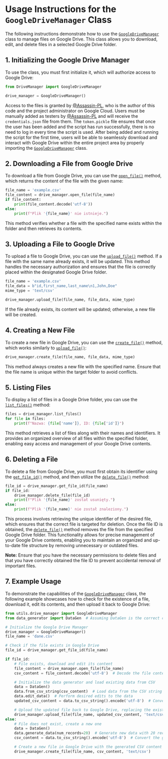 # Usage Instructions for the `GoogleDriveManager` Class

The following instructions demonstrate how to use the [`GoogleDriveManager`](https://github.com/bot-wheels/bot-wheels-core/blob/main/src/utils/drive_manager.py) class to manage files on Google Drive. This class allows you to download, edit, and delete files in a selected Google Drive folder.

## 1. Initializing the Google Drive Manager

To use the class, you must first initialize it, which will authorize access to Google Drive:

```python
from DriveManager import GoogleDriveManager

drive_manager = GoogleDriveManager()
```

Access to the files is granted by [@Assassin-PL](https://github.com/Assassin-PL), who is the author of this code and the project administrator on Google Cloud. Users must be manually added as testers by [@Assassin-PL](https://github.com/Assassin-PL) and will receive the `credentials.json` file from them. The `token.pickle` file ensures that once the user has been added and the script has run successfully, there is no need to log in every time the script is used. After being added and running the script for the first time, users will be able to seamlessly download and interact with Google Drive within the entire project area by properly importing the [`GoogleDriveManager`](https://github.com/bot-wheels/bot-wheels-core/blob/main/src/utils/drive_manager.py) class.

## 2. Downloading a File from Google Drive

To download a file from Google Drive, you can use the [`open_file()`](https://github.com/bot-wheels/bot-wheels-core/blob/main/src/utils/drive_manager.py#120) method, which returns the content of the file with the given name:

```python
file_name = 'example.csv'
file_content = drive_manager.open_file(file_name)
if file_content:
    print(file_content.decode('utf-8'))
else:
    print(f"Plik '{file_name}' nie istnieje.")
```

This method verifies whether a file with the specified name exists within the folder and then retrieves its contents.

## 3. Uploading a File to Google Drive

To upload a file to Google Drive, you can use the [`upload_file()`](https://github.com/bot-wheels/bot-wheels-core/blob/main/src/utils/drive_manager.py#L92) method. If a file with the same name already exists, it will be updated. This method handles the necessary authorization and ensures that the file is correctly placed within the designated Google Drive folder.

```python
file_name = 'example.csv'
file_data = b"id,first_name,last_name\n1,John,Doe"
mime_type = 'text/csv'

drive_manager.upload_file(file_name, file_data, mime_type)
```

If the file already exists, its content will be updated; otherwise, a new file will be created.

## 4. Creating a New File

To create a new file in Google Drive, you can use the [`create_file()`](https://github.com/bot-wheels/bot-wheels-core/blob/main/src/utils/drive_manager.py#131) method, which works similarly to [`upload_file()`](https://github.com/bot-wheels/bot-wheels-core/blob/main/src/utils/drive_manager.py#L92):

```python
drive_manager.create_file(file_name, file_data, mime_type)
```

This method always creates a new file with the specified name. Ensure that the file name is unique within the target folder to avoid conflicts.

## 5. Listing Files

To display a list of files in a Google Drive folder, you can use the [`list_files()`](https://github.com/bot-wheels/bot-wheels-core/blob/main/src/utils/drive_manager.py#135) method:

```python
files = drive_manager.list_files()
for file in files:
    print(f"Nazwa: {file['name']}, ID: {file['id']}")
```

This method retrieves a list of files along with their names and identifiers. It provides an organized overview of all files within the specified folder, enabling easy access and management of your Google Drive contents.

## 6. Deleting a File

To delete a file from Google Drive, you must first obtain its identifier using the [`get_file_id()`](https://github.com/bot-wheels/bot-wheels-core/blob/main/src/utils/drive_manager.py#135) method, and then utilize the [`delete_file()`](https://github.com/bot-wheels/bot-wheels-core/blob/main/src/utils/drive_manager.py#148) method:

```python
file_id = drive_manager.get_file_id(file_name)
if file_id:
    drive_manager.delete_file(file_id)
    print(f"Plik '{file_name}' został usunięty.")
else:
    print(f"Plik '{file_name}' nie został znaleziony.")
```

This process involves retrieving the unique identifier of the desired file, which ensures that the correct file is targeted for deletion. Once the file ID is obtained, the [`delete_file()`](https://github.com/bot-wheels/bot-wheels-core/blob/main/src/utils/drive_manager.py#148) method removes the file from the specified Google Drive folder. This functionality allows for precise management of your Google Drive contents, enabling you to maintain an organized and up-to-date file structure by removing unnecessary or outdated files.

**Note:** Ensure that you have the necessary permissions to delete files and that you have correctly obtained the file ID to prevent accidental removal of important files.

## 7. Example Usage

To demonstrate the capabilities of the [`GoogleDriveManager`](https://github.com/bot-wheels/bot-wheels-core/blob/main/src/utils/drive_manager.py) class, the following example showcases how to check for the existence of a file, download it, edit its contents, and then upload it back to Google Drive:

```python
from utils.drive_manager import GoogleDriveManager
from data_generator import DataGen  # Assuming DataGen is the correct class for data generation

# Initialize the Google Drive Manager
drive_manager = GoogleDriveManager()
file_name = 'dane.csv'

# Check if the file exists in Google Drive
file_id = drive_manager.get_file_id(file_name)

if file_id:
    # File exists, download and edit its content
    file_content = drive_manager.open_file(file_name)
    csv_content = file_content.decode('utf-8')  # Decode the file content from bytes to string

    # Initialize the data generator and load existing data from CSV
    data = DataGen()
    data.from_csv_string(csv_content)  # Load data from the CSV string
    data.edit_data()  # Perform desired edits to the data
    updated_csv_content = data.to_csv_string().encode('utf-8')  # Convert the updated data back to CSV string and encode to bytes

    # Upload the updated file back to Google Drive, replacing the existing file
    drive_manager.upload_file(file_name, updated_csv_content, 'text/csv')
else:
    # File does not exist, create a new one
    data = DataGen()
    data.generate_data(num_records=20)  # Generate new data with 20 records
    csv_content = data.to_csv_string().encode('utf-8')  # Convert the generated data to CSV string and encode to bytes

    # Create a new file in Google Drive with the generated CSV content
    drive_manager.create_file(file_name, csv_content, 'text/csv')
```
